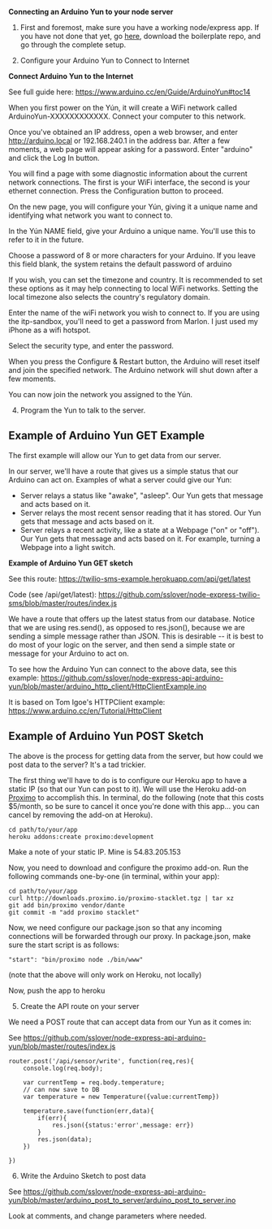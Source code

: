 **Connecting an Arduino Yun to your node server**

1) First and foremost, make sure you have a working node/express app. If you have not done that yet, go [here](https://github.com/sslover/node-express-api-boilerplate), download the boilerplate repo, and go through the complete setup.

2) Configure your Arduino Yun to Connect to Internet

**Connect Arduino Yun to the Internet**

See full guide here: https://www.arduino.cc/en/Guide/ArduinoYun#toc14

When you first power on the Yún, it will create a WiFi network called ArduinoYun-XXXXXXXXXXXX. Connect your computer to this network.

Once you've obtained an IP address, open a web browser, and enter http://arduino.local or 192.168.240.1 in the address bar. After a few moments, a web page will appear asking for a password. Enter "arduino" and click the Log In button.

You will find a page with some diagnostic information about the current network connections. The first is your WiFi interface, the second is your ethernet connection. Press the Configuration button to proceed.

On the new page, you will configure your Yún, giving it a unique name and identifying what network you want to connect to.

In the Yún NAME field, give your Arduino a unique name. You'll use this to refer to it in the future.

Choose a password of 8 or more characters for your Arduino. If you leave this field blank, the system retains the default password of arduino

If you wish, you can set the timezone and country. It is recommended to set these options as it may help connecting to local WiFi networks. Setting the local timezone also selects the country's regulatory domain.

Enter the name of the wiFi network you wish to connect to. If you are using the itp-sandbox, you'll need to get a password from Marlon. I just used my iPhone as a wifi hotspot.

Select the security type, and enter the password.

When you press the Configure & Restart button, the Arduino will reset itself and join the specified network. The Arduino network will shut down after a few moments.

You can now join the network you assigned to the Yún.

4) Program the Yun to talk to the server.

Example of Arduino Yun GET Example
----------------------------------

The first example will allow our Yun to get data from our server.

In our server, we'll have a route that gives us a simple status that our Arduino can act on. Examples of what a server could give our Yun:

 * Server relays a status like "awake", "asleep". Our Yun gets that message and acts based on it.
 * Server relays the most recent sensor reading that it has stored. Our Yun gets that message and acts based on it.
 * Server relays a recent activity, like a state at a Webpage ("on" or "off"). Our Yun gets that message and acts based on it. For example, turning a Webpage into a light switch.

**Example of Arduino Yun GET sketch**

See this route: https://twilio-sms-example.herokuapp.com/api/get/latest

Code (see /api/get/latest): https://github.com/sslover/node-express-twilio-sms/blob/master/routes/index.js

We have a route that offers up the latest status from our database. Notice that we are using res.send(), as opposed to res.json(), because we are sending a simple message rather than JSON. This is desirable -- it is best to do most of your logic on the server, and then send a simple state or message for your Arduino to act on.

To see how the Arduino Yun can connect to the above data, see this example: https://github.com/sslover/node-express-api-arduino-yun/blob/master/arduino_http_client/HttpClientExample.ino

It is based on Tom Igoe's HTTPClient example: https://www.arduino.cc/en/Tutorial/HttpClient

Example of Arduino Yun POST Sketch
-----------------------------------

The above is the process for getting data from the server, but how could we post data to the server? It's a tad trickier. 

The first thing we'll have to do is to configure our Heroku app to have a static IP (so that our Yun can post to it). We will use the Heroku add-on [Proximo](https://devcenter.heroku.com/articles/proximo) to accomplish this. In terminal, do the following (note that this costs $5/month, so be sure to cancel it once you're done with this app... you can cancel by removing the add-on at Heroku).
	
	cd path/to/your/app
	heroku addons:create proximo:development

Make a note of your static IP. Mine is 54.83.205.153

Now, you need to download and configure the proximo add-on. Run the following commands one-by-one (in terminal, within your app):
	
	cd path/to/your/app
	curl http://downloads.proximo.io/proximo-stacklet.tgz | tar xz
	git add bin/proximo vendor/dante
	git commit -m "add proximo stacklet"

Now, we need configure our package.json so that any incoming connections will be forwarded through our proxy. In package.json, make sure the start script is as follows:

	"start": "bin/proximo node ./bin/www"

(note that the above will only work on Heroku, not locally)

Now, push the app to heroku

5) Create the API route on your server

We need a POST route that can accept data from our Yun as it comes in:

See https://github.com/sslover/node-express-api-arduino-yun/blob/master/routes/index.js

	router.post('/api/sensor/write', function(req,res){
	    console.log(req.body);
	    
	    var currentTemp = req.body.temperature;
	    // can now save to DB
	    var temperature = new Temperature({value:currentTemp})

	    temperature.save(function(err,data){
	    	if(err){
	    		res.json({status:'error',message: err})
	    	}
	    	res.json(data);
	    })

	})	


6) Write the Arduino Sketch to post data

See https://github.com/sslover/node-express-api-arduino-yun/blob/master/arduino_post_to_server/arduino_post_to_server.ino

Look at comments, and change parameters where needed.